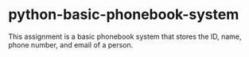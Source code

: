 # python-basic-phonebook-system
This assignment is a basic phonebook system that stores the ID, name, phone number, and email of a person.   
